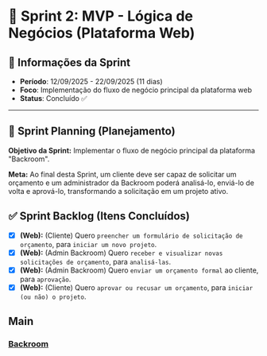 # 🏁 Sprint 2: MVP - Lógica de Negócios (Plataforma Web)

## 📅 Informações da Sprint

- **Período**: 12/09/2025 - 22/09/2025 (11 dias)
- **Foco**: Implementação do fluxo de negócio principal da plataforma web
- **Status**: Concluído ✅

---

## 🎯 Sprint Planning (Planejamento)

**Objetivo da Sprint:** Implementar o fluxo de negócio principal da plataforma "Backroom".

**Meta:** Ao final desta Sprint, um cliente deve ser capaz de solicitar um orçamento e um administrador da Backroom poderá analisá-lo, enviá-lo de volta e aprová-lo, transformando a solicitação em um projeto ativo.

## ✅ Sprint Backlog (Itens Concluídos)

- [x] **(Web):** (Cliente) Quero `preencher um formulário de solicitação de orçamento`, para `iniciar um novo projeto`.
- [x] **(Web):** (Admin Backroom) Quero `receber e visualizar novas solicitações de orçamento`, para `analisá-las`.
- [x] **(Web):** (Admin Backroom) Quero `enviar um orçamento formal` ao cliente, para `aprovação`.
- [x] **(Web):** (Cliente) Quero `aprovar ou recusar um orçamento`, para `iniciar (ou não) o projeto`.

## Main

### [Backroom](https://github.com/CordeiroGente/Backroom/tree/main)
